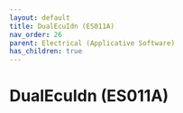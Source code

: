 ```yaml
---
layout: default
title: DualEcuIdn (ES011A)
nav_order: 26
parent: Electrical (Applicative Software)
has_children: true
---
```

# DualEcuIdn (ES011A)
